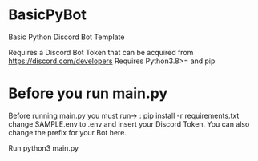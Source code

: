 # BasicPyBot
 Basic Python Discord Bot Template

Requires a Discord Bot Token that can be acquired from https://discord.com/developers
Requires Python3.8>= and pip

# Before you run main.py
 Before running main.py you must run-> : pip install -r requirements.txt
 change SAMPLE.env to .env and insert your Discord Token. You can also change the prefix for your Bot here.

 Run 
 python3 main.py